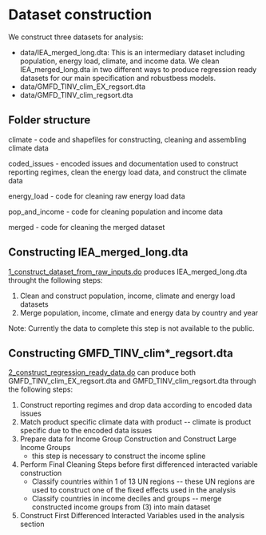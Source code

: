 # Dataset construction

We construct three datasets for analysis:
* data/IEA_merged_long.dta: This is an intermediary dataset including population, energy load, climate, and income data. We clean IEA_merged_long.dta in two different ways to produce regression ready datasets for our main specification and robustbess models.
* data/GMFD_TINV_clim_EX_regsort.dta
* data/GMFD_TINV_clim_regsort.dta

## Folder structure

climate - code and shapefiles for constructing, cleaning and assembling climate data

coded_issues - encoded issues and documentation used to construct reporting regimes, clean the energy load data, and construct the climate data

energy_load - code for cleaning raw energy load data

pop_and_income - code for cleaning population and income data

merged - code for cleaning the merged dataset

## Constructing IEA_merged_long.dta

[1_construct_dataset_from_raw_inputs.do](https://gitlab.com/ClimateImpactLab/Impacts/energy-code-release/blob/master/0_make_dataset/1_construct_dataset_from_raw_inputs.do) produces IEA_merged_long.dta throught the following steps:
1. Clean and construct population, income, climate and energy load datasets
2. Merge population, income, climate and energy data by country and year

Note: Currently the data to complete this step is not available to the public.

## Constructing GMFD_TINV_clim*_regsort.dta

[2_construct_regression_ready_data.do](https://gitlab.com/ClimateImpactLab/Impacts/energy-code-release/blob/master/0_make_dataset/2_construct_regression_ready_data.do) can produce both GMFD_TINV_clim_EX_regsort.dta and GMFD_TINV_clim_regsort.dta through the following steps:
1. Construct reporting regimes and drop data according to encoded data issues
2. Match product specific climate data with product -- climate is product specific due to the encoded data issues
3. Prepare data for Income Group Construction and Construct Large Income Groups 
    * this step is necessary to construct the income spline
4. Perform Final Cleaning Steps before first differenced interacted variable construction
	* Classify countries within 1 of 13 UN regions -- these UN regions are used to construct one of the fixed effects used in the analysis
	* Classify countries in income deciles and groups -- merge constructed income groups from (3) into main dataset
5. Construct First Differenced Interacted Variables used in the analysis section

